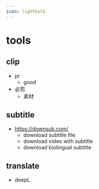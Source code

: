 ```yaml
---
icon: lightbulb
---
```

# tools
## clip
- pr
  - good
- 必剪
  - 素材
## subtitle
- https://downsub.com/ 
  - download subtitle file
  - download video with subtitle
  - download biolingual subtitle
## translate
- deepL
